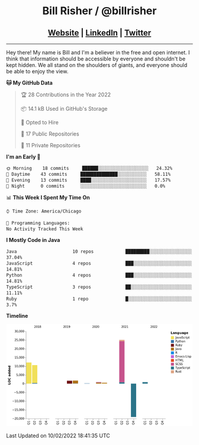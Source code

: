 
<h1 align="center">
    Bill Risher / @billrisher <br />
</h1>
<h2 align="center">
    <a href="https://billrisher.com">Website</a> | <a href="https://linkedin.com/in/william-risher">LinkedIn</a> | <a href="https://twitter.com/billrisher_">Twitter</a> 
 </h2>

---

Hey there! My name is Bill and I'm a believer in the free and open internet. 
I think that information should be accessible by everyone and shouldn't be kept hidden. 
We all stand on the shoulders of giants, and everyone should be able to enjoy the view.

<!--START_SECTION:waka-->
**🐱 My GitHub Data** 

> 🏆 28 Contributions in the Year 2022
 > 
> 📦 14.1 kB Used in GitHub's Storage 
 > 
> 💼 Opted to Hire
 > 
> 📜 17 Public Repositories 
 > 
> 🔑 11 Private Repositories  
 > 
**I'm an Early 🐤** 

```text
🌞 Morning    18 commits     ██████░░░░░░░░░░░░░░░░░░░   24.32% 
🌆 Daytime    43 commits     ██████████████░░░░░░░░░░░   58.11% 
🌃 Evening    13 commits     ████░░░░░░░░░░░░░░░░░░░░░   17.57% 
🌙 Night      0 commits      ░░░░░░░░░░░░░░░░░░░░░░░░░   0.0%

```


📊 **This Week I Spent My Time On** 

```text
⌚︎ Time Zone: America/Chicago

💬 Programming Languages: 
No Activity Tracked This Week

```

**I Mostly Code in Java** 

```text
Java                     10 repos            █████████░░░░░░░░░░░░░░░░   37.04% 
JavaScript               4 repos             ███░░░░░░░░░░░░░░░░░░░░░░   14.81% 
Python                   4 repos             ███░░░░░░░░░░░░░░░░░░░░░░   14.81% 
TypeScript               3 repos             ██░░░░░░░░░░░░░░░░░░░░░░░   11.11% 
Ruby                     1 repo              █░░░░░░░░░░░░░░░░░░░░░░░░   3.7%

```


**Timeline**

![Chart not found](https://raw.githubusercontent.com/billrisher/billrisher/main/charts/bar_graph.png) 


 Last Updated on 10/02/2022 18:41:35 UTC
<!--END_SECTION:waka-->
